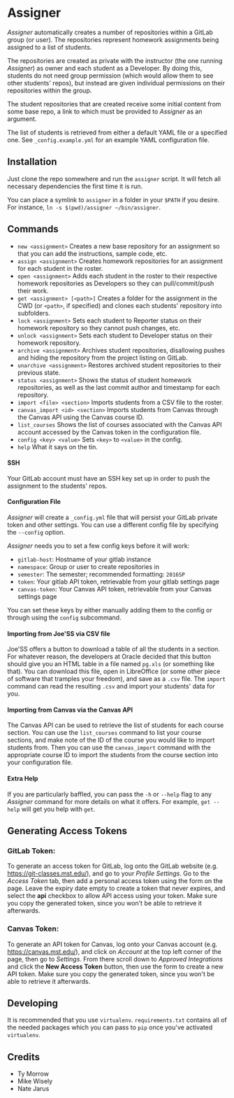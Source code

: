 # Assigner

*Assigner* automatically creates a number of repositories within a GitLab group (or user).
The repositories represent homework assignments being assigned to a list of students.

The repositories are created as private with the instructor (the one running *Assigner*) as owner and each student as a Developer.
By doing this, students do not need group permission (which would allow them to see other students' repos), but instead are given individual permissions on their repositories within the group.

The student repositories that are created receive some initial content from some base repo, a link to which must be provided to *Assigner* as an argument.

The list of students is retrieved from either a default YAML file or a specified one. See `_config.example.yml` for an example YAML configuration file.

## Installation

Just clone the repo somewhere and run the `assigner` script.
It will fetch all necessary dependencies the first time it is run.

You can place a symlink to `assigner` in a folder in your `$PATH` if you desire.
For instance, `ln -s $(pwd)/assigner ~/bin/assigner`.

## Commands

- `new <assignment>` Creates a new base repository for an assignment so that you can add the instructions, sample code, etc.
- `assign <assignment>` Creates homework repositories for an assignment for each student in the roster.
- `open <assignment>` Adds each student in the roster to their respective homework repositories as Developers so they can pull/commit/push their work.
- `get <assignment> [<path>]` Creates a folder for the assignment in the CWD (or `<path>`, if specified) and clones each students' repository into subfolders.
- `lock <assignment>` Sets each student to Reporter status on their homework repository so they cannot push changes, etc.
- `unlock <assignment>` Sets each student to Developer status on their homework repository.
- `archive <assignment>` Archives student repositories, disallowing pushes and hiding the repository from the project listing on GitLab.
- `unarchive <assignment>` Restores archived student repositories to their previous state.
- `status <assignment>` Shows the status of student homework repositories, as well as the last commit author and timestamp for each repository.
- `import <file> <section>` Imports students from a CSV file to the roster.
- `canvas_import <id> <section>` Imports students from Canvas through the Canvas API using the Canvas course ID.
- `list_courses` Shows the list of courses associated with the Canvas API account accessed by the Canvas token in the configuration file.
- `config <key> <value>` Sets `<key>` to `<value>` in the config.
- `help` What it says on the tin.

#### SSH
Your GitLab account must have an SSH key set up in order to push the assignment to the students' repos.

#### Configuration File
*Assigner* will create a `_config.yml` file that will persist your GitLab private token and other settings.
You can use a different config file by specifying the `--config` option.

*Assigner* needs you to set a few config keys before it will work:
- `gitlab-host`: Hostname of your gitlab instance
- `namespace`: Group or user to create repositories in
- `semester`: The semester; recommended formatting: `2016SP`
- `token`: Your gitlab API token, retrievable from your gitlab settings page
- `canvas-token`: Your Canvas API token, retrievable from your Canvas settings page

You can set these keys by either manually adding them to the config or through using the `config` subcommand.

#### Importing from Joe'SS via CSV file
Joe'SS offers a button to download a table of all the students in a section.
For whatever reason, the developers at Oracle decided that this button should give you an HTML table in a file named `pg.xls` (or something like that).
You can download this file, open in LibreOffice (or some other piece of software that tramples your freedom), and save as a `.csv` file.
The `import` command can read the resulting `.csv` and import your students' data for you.

#### Importing from Canvas via the Canvas API
The Canvas API can be used to retrieve the list of students for each course section.
You can use the `list_courses` command to list your course sections, and make note of the ID of the course you would like to import students from. Then you can use the `canvas_import` command with the appropriate course ID to import the students from the course section into your configuration file.

#### Extra Help
If you are particularly baffled, you can pass the `-h` or `--help` flag to any *Assigner* command for more details on what it offers.
For example, `get --help` will get you help with `get`.

## Generating Access Tokens

### GitLab Token:
To generate an access token for GitLab, log onto the GitLab website (e.g. https://git-classes.mst.edu/), and go to your *Profile Settings*. Go to the *Access Token* tab, then add a personal access token using the form on the page. Leave the expiry date empty to create a token that never expires, and select the **api** checkbox to allow API access using your token. Make sure you copy the generated token, since you won't be able to retrieve it afterwards.

### Canvas Token:
To generate an API token for Canvas, log onto your Canvas account (e.g. https://canvas.mst.edu/), and click on *Account* at the top left corner of the page, then go to *Settings*. From there scroll down to *Approved Integrations* and click the **New Access Token** button, then use the form to create a new API token. Make sure you copy the generated token, since you won't be able to retrieve it afterwards.

## Developing

It is recommended that you use `virtualenv`.
`requirements.txt` contains all of the needed packages which you can pass to `pip` once you've activated `virtualenv`.

## Credits

- Ty Morrow
- Mike Wisely
- Nate Jarus
